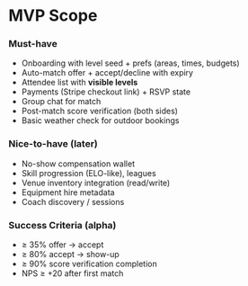 # MVP Scope

### Must-have
- Onboarding with level seed + prefs (areas, times, budgets)
- Auto-match offer + accept/decline with expiry
- Attendee list with **visible levels**
- Payments (Stripe checkout link) + RSVP state
- Group chat for match
- Post-match score verification (both sides)
- Basic weather check for outdoor bookings

### Nice-to-have (later)
- No-show compensation wallet
- Skill progression (ELO-like), leagues
- Venue inventory integration (read/write)
- Equipment hire metadata
- Coach discovery / sessions

### Success Criteria (alpha)
- ≥ 35% offer → accept
- ≥ 80% accept → show-up
- ≥ 90% score verification completion
- NPS ≥ +20 after first match